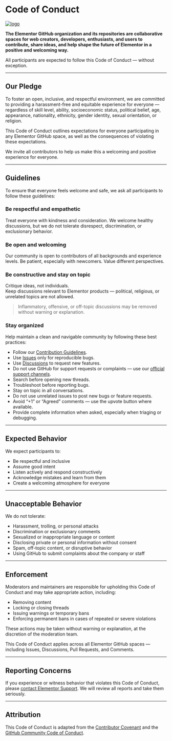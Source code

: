 # Code of Conduct

<a href="https://elemn.to/gh-to-elementor">![logo](https://user-images.githubusercontent.com/1778512/191041718-728d179e-07cb-4cb4-953a-6c294ee8c4db.png)</a>

**The Elementor GitHub organization and its repositories are collaborative spaces for web creators, developers, enthusiasts, and users to contribute, share ideas, and help shape the future of Elementor in a positive and welcoming way.**

All participants are expected to follow this Code of Conduct — without exception.

---

## Our Pledge

To foster an open, inclusive, and respectful environment, we are committed to providing a harassment-free and equitable experience for everyone — regardless of skill level, ability, socioeconomic status, political belief, age, appearance, nationality, ethnicity, gender identity, sexual orientation, or religion.

This Code of Conduct outlines expectations for everyone participating in any Elementor GitHub space, as well as the consequences of violating these expectations.

We invite all contributors to help us make this a welcoming and positive experience for everyone.

---

## Guidelines

To ensure that everyone feels welcome and safe, we ask all participants to follow these guidelines:

### Be respectful and empathetic  
Treat everyone with kindness and consideration. We welcome healthy discussions, but we do not tolerate disrespect, discrimination, or exclusionary behavior.

### Be open and welcoming  
Our community is open to contributors of all backgrounds and experience levels. Be patient, especially with newcomers. Value different perspectives.

### Be constructive and stay on topic  
Critique ideas, not individuals.  
Keep discussions relevant to Elementor products — political, religious, or unrelated topics are not allowed.

> Inflammatory, offensive, or off-topic discussions may be removed without warning or explanation.

### Stay organized  
Help maintain a clean and navigable community by following these best practices:

- Follow our [Contribution Guidelines](https://elemn.to/gh-contributing).
- Use [Issues](https://elemn.to/gh-issues) only for reproducible bugs.
- Use [Discussions](https://elemn.to/gh-feature-requests) to request new features.
- Do not use GitHub for support requests or complaints — use our [official support channels](https://elemn.to/support-ticket).
- Search before opening new threads.
- Troubleshoot before reporting bugs.
- Stay on topic in all conversations.
- Do not use unrelated issues to post new bugs or feature requests.
- Avoid “+1” or “Agreed” comments — use the upvote button where available.
- Provide complete information when asked, especially when triaging or debugging.

---

## Expected Behavior

We expect participants to:

- Be respectful and inclusive
- Assume good intent
- Listen actively and respond constructively
- Acknowledge mistakes and learn from them
- Create a welcoming atmosphere for everyone

---

## Unacceptable Behavior

We do not tolerate:

- Harassment, trolling, or personal attacks
- Discrimination or exclusionary comments
- Sexualized or inappropriate language or content
- Disclosing private or personal information without consent
- Spam, off-topic content, or disruptive behavior
- Using GitHub to submit complaints about the company or staff

---

## Enforcement

Moderators and maintainers are responsible for upholding this Code of Conduct and may take appropriate action, including:

- Removing content
- Locking or closing threads
- Issuing warnings or temporary bans
- Enforcing permanent bans in cases of repeated or severe violations

These actions may be taken without warning or explanation, at the discretion of the moderation team.

This Code of Conduct applies across all Elementor GitHub spaces — including Issues, Discussions, Pull Requests, and Comments.

---

## Reporting Concerns

If you experience or witness behavior that violates this Code of Conduct, please [contact Elementor Support](https://elemn.to/contact). We will review all reports and take them seriously.

---

## Attribution

This Code of Conduct is adapted from the [Contributor Covenant](https://www.contributor-covenant.org/) and the [GitHub Community Code of Conduct](https://docs.github.com/en/site-policy/github-terms/github-community-code-of-conduct).